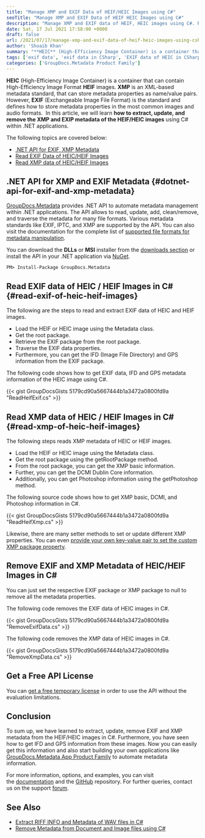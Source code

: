 ```yaml
---
title: "Manage XMP and EXIF Data of HEIF/HEIC Images using C#"
seoTitle: "Manage XMP and EXIF Data of HEIF HEIC Images using C#"
description: "Manage XMP and EXIF data of HEIF, HEIC images using C#. Read, update, remove EXIF and XMP data using Metadata automation API within .NET applications."
date: Sat, 17 Jul 2021 17:58:00 +0000
draft: false
url: /2021/07/17/manage-xmp-and-exif-data-of-heif-heic-images-using-csharp/
author: 'Shoaib Khan'
summary: "**HEIC** (High-Efficiency Image Container) is a container that can contain High-Efficiency Image Format **HEIF** images. **XMP** is an XML-based metadata standard, that can store metadata properties as name/value pairs. However, **EXIF** (Exchangeable Image File Format) is the standard and defines how to store metadata properties in the most common images and audio formats.  In this article, we will learn **how to extract, update, and remove the XMP and EXIP metadata of the HEIF/HEIC images** using C# within .NET applications."
tags: ['exif data', 'exif data in CSharp', 'EXIF data of HEIC in CSharp', 'XMP data in CSharp', 'XMP data of HEIC in CSharp', 'XMP metadata']
categories: ['GroupDocs.Metadata Product Family']
---
```


**HEIC** (High-Efficiency Image Container) is a container that can contain High-Efficiency Image Format **HEIF** images. **XMP** is an XML-based metadata standard, that can store metadata properties as name/value pairs. However, **EXIF** (Exchangeable Image File Format) is the standard and defines how to store metadata properties in the most common images and audio formats.  In this article, we will learn **how to extract, update, and remove the XMP and EXIP metadata of the HEIF/HEIC images** using C# within .NET applications.

The following topics are covered below:

*   [.NET API for EXIF, XMP Metadata][1]
*   [Read EXIF Data of HEIC/HEIF Images][2]
*   [Read XMP data of HEIC/HEIF Images][3]

## .NET API for XMP and EXIF Metadata {#dotnet-api-for-exif-and-xmp-metadata}

[GroupDocs.Metadata][4] provides .NET API to automate metadata management within .NET applications. The API allows to read, update, add, clean/remove, and traverse the metadata for many file formats. Various metadata standards like EXIF, IPTC, and XMP are supported by the API. You can also visit the documentation for the complete list of [supported file formats for metadata manipulation][5].

You can download the **DLLs** or **MSI** installer from the [downloads section][6] or install the API in your .NET application via [NuGet][7].

```
PM> Install-Package GroupDocs.Metadata
```

## Read EXIF data of HEIC / HEIF Images in C# {#read-exif-of-heic-heif-images}

The following are the steps to read and extract EXIF data of HEIC and HEIF images.

*   Load the HEIF or HEIC image using the Metadata class.
*   Get the root package.
*   Retrieve the EXIF package from the root package.
*   Traverse the EXIF data properties.
*   Furthermore, you can get the IFD (Image File Directory) and GPS information from the EXIF package.

The following code shows how to get EXIF data, IFD and GPS metadata information of the HEIC image using C#.

{{< gist GroupDocsGists 5179cd90a5667444b1a3472a0800fd9a "ReadHeifExif.cs" >}}

## Read XMP data of HEIC / HEIF Images in C# {#read-xmp-of-heic-heif-images}

The following steps reads XMP metadata of HEIC or HEIF images.

*   Load the HEIF or HEIC image using the Metadata class.
*   Get the root package using the getRootPackage method.
*   From the root package, you can get the XMP basic information.
*   Further, you can get the DCMI Dublin Core information.
*   Additionally, you can get Photoshop information using the getPhotoshop method.

The following source code shows how to get XMP basic, DCMI, and Photoshop information in C#.

{{< gist GroupDocsGists 5179cd90a5667444b1a3472a0800fd9a "ReadHeifXmp.cs" >}}

Likewise, there are many setter methods to set or update different XMP properties. You can even [provide your own key-value pair to set the custom XMP package property][8].

## Remove EXIF and XMP Metadata of HEIC/HEIF Images in C#

You can just set the respective EXIF package or XMP package to null to remove all the metadata properties.

The following code removes the EXIF data of HEIC images in C#.

{{< gist GroupDocsGists 5179cd90a5667444b1a3472a0800fd9a "RemoveExifData.cs" >}}

The following code removes the XMP data of HEIC images in C#.

{{< gist GroupDocsGists 5179cd90a5667444b1a3472a0800fd9a "RemoveXmpData.cs" >}}

## Get a Free API License

You can [get a free temporary license][9] in order to use the API without the evaluation limitations.

## Conclusion

To sum up, we have learned to extract, update, remove EXIF and XMP metadata from the HEIF/HEIC images in C#. Furthermore, you have seen how to get IFD and GPS information from these images. Now you can easily get this information and also start building your own applications like [GroupDocs.Metadata App Product Family][10] to automate metadata information.

For more information, options, and examples, you can visit the [documentation][11] and the [GitHub][12] repository. For further queries, contact us on the support [forum][13].

## See Also

*   [Extract RIFF INFO and Metadata of WAV files in C#][14]
*   [Remove Metadata from Document and Image files using C#][15]







[1]: #dotnet-api-for-exif-and-xmp-metadata
[2]: #read-exif-of-heic-heif-images
[3]: #read-xmp-of-heic-heif-images
[4]: https://products.groupdocs.com/metadata
[5]: https://docs.groupdocs.com/metadata/net/supported-document-formats/
[6]: https://downloads.groupdocs.com/metadata
[7]: https://www.nuget.org/packages/groupdocs.metadata
[8]: https://docs.groupdocs.com/metadata/net/working-with-xmp-metadata/
[9]: https://purchase.groupdocs.com/temporary-license
[10]: https://products.groupdocs.app/metadata/family
[11]: https://docs.groupdocs.com/metadata/
[12]: https://github.com/groupdocs-metadata
[13]: https://forum.groupdocs.com/
[14]: https://blog.groupdocs.com/2021/03/05/extract-riff-info-and-metadata-of-wav-files-in-csharp/
[15]: https://blog.groupdocs.com/2020/12/29/remove-metadata-of-documents-and-images-using-csharp/

